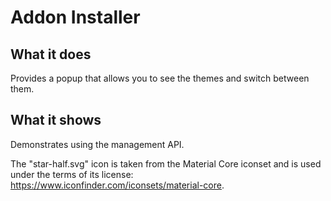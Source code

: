 # Addon Installer

## What it does

Provides a popup that allows you to see the themes and switch between them.

## What it shows

Demonstrates using the management API.

The "star-half.svg" icon is taken from the Material Core iconset and is used under the terms of its license: https://www.iconfinder.com/iconsets/material-core.
